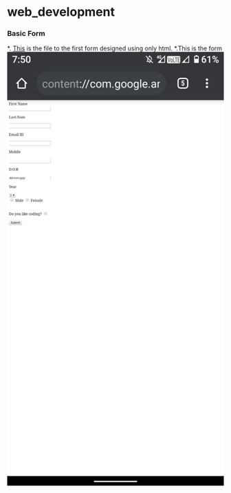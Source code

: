 # web_development
### Basic Form
*. [This](https://github.com/Lakshman511/web_development/blob/master/firstpage.html) is the file to the first form designed using only html.
*.This is the form ![](https://github.com/Lakshman511/web_development/blob/master/Screenshot_20200501-075016.png)
